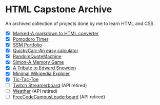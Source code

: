 # HTML Capstone Archive
An archived collection of projects done by me to learn HTML and CSS.

- [x] [Marked-A markdown to HTML converter](https://neurorishika.github.io/html-capstone/marked/)
- [x] [Pomodoro Timer](https://neurorishika.github.io/html-capstone/pomodoro/)
- [x] [SSM Portfolio](https://neurorishika.github.io/html-capstone/portfolio/)
- [x] [QuickyCalc-An easy calculator](https://neurorishika.github.io/html-capstone/quickycalc/)
- [x] [RandomQuoteMachine](https://neurorishika.github.io/html-capstone/randomquotemachine/)
- [x] [Simon-A Memory Game](https://neurorishika.github.io/html-capstone/simon/)
- [x] [A Tribute to Edward Snowden](https://neurorishika.github.io/html-capstone/snowden-tribute/)
- [x] [Minimal Wikipedia Exploler](https://neurorishika.github.io/html-capstone/wikibox/)
- [x] [Tic-Tac-Toe](https://neurorishika.github.io/html-capstone/tictactoe/)
- [ ] [Twitch Streamerboard](https://neurorishika.github.io/html-capstone/twitchy-io/) (API retired)
- [ ] [Weather](https://neurorishika.github.io/html-capstone/weather-io/) (API retired)
- [ ] [FreeCodeCampusLeaderboard](https://neurorishika.github.io/html-capstone/fcc-leaderboard/) (API retired)
